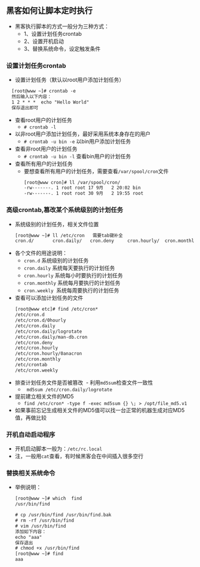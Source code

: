 ## 黑客如何让脚本定时执行
- 黑客执行脚本的方式一般分为三种方式：
  - 1、设置计划任务crontab
  - 2、设置开机启动
  - 3、替换系统命令，设定触发条件
  
### 设置计划任务crontab
- 设置计划任务（默认以root用户添加计划任务）
``` xml
  [root@www ~]# crontab -e
  然后输入以下内容：
  1 2 * * *  echo "Hello World"
  保存退出即可
```
- 查看root用户的计划任务
  - `# crontab -l`
- 以非root用户添加计划任务，最好采用系统本身存在的用户
  - `# crontab -u bin -e` 以bin用户添加计划任务
- 查看非root用户的计划任务
  - `# crontab -u bin -l` 查看bin用户的计划任务
- 查看所有用户的计划任务
  - 要想查看所有用户的计划任务，需要查看`/var/spool/cron`文件
    ``` xml
    [root@www cron]# ll /var/spool/cron/
    -rw-------. 1 root root 17 9月   2 20:02 bin
    -rw-------. 1 root root 30 9月   2 19:55 root
    ```
### 高级crontab,篡改某个系统级别的计划任务
- 系统级别的计划任务，相关文件位置
  ```xml
  [root@www ~]# ll /etc/cron   需要tab键补全
  cron.d/       cron.daily/   cron.deny     cron.hourly/  cron.monthly/ crontab     cron.weekly/
  ```
- 各个文件的用途说明：
  - `cron.d`       系统级别的计划任务
  - `cron.daily`   系统每天要执行的计划任务
  - `cron.hourly`  系统每小时要执行的计划任务
  - `cron.monthly` 系统每月要执行的计划任务
  - `cron.weekly`  系统每周要执行的计划任务
- 查看可以添加计划任务的文件
  ``` xml
  [root@www etc]# find /etc/cron*
  /etc/cron.d
  /etc/cron.d/0hourly
  /etc/cron.daily
  /etc/cron.daily/logrotate
  /etc/cron.daily/man-db.cron
  /etc/cron.deny
  /etc/cron.hourly
  /etc/cron.hourly/0anacron
  /etc/cron.monthly
  /etc/crontab
  /etc/cron.weekly
  ```
- 排查计划任务文件是否被篡改
  - 利用`md5sum`检查文件一致性
  - ` md5sum /etc/cron.daily/logrotate`
- 提前建立相关文件的MD5
  - `find /etc/cron* -type f -exec md5sum {} \; > /opt/file_md5.v1`
- 如果事前忘记生成相关文件的MD5值可以找一台正常的机器生成对应MD5值，再做比较

### 开机自动启动程序
- 开机启动脚本一般为：`/etc/rc.local`
- 注，一般用`cat`查看，有时候黑客会在中间插入很多空行

### 替换相关系统命令
- 举例说明：
  ``` xml
  [root@www ~]# which  find
  /usr/bin/find
  ```
  
  ``` xml
  # cp /usr/bin/find /usr/bin/find.bak
  # rm -rf /usr/bin/find
  # vim /usr/bin/find
  添加如下内容：
  echo "aaa"
  保存退出
  # chmod +x /usr/bin/find
  [root@www ~]# find
  aaa
  ```
  


